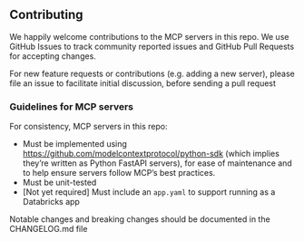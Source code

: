 ## Contributing

We happily welcome contributions to the MCP servers in this repo. We use GitHub Issues to track community reported issues and GitHub Pull Requests for accepting changes.

For new feature requests or contributions (e.g. adding a new server), please file an issue to facilitate initial discussion,
before sending a pull request

### Guidelines for MCP servers

For consistency, MCP servers in this repo:
* Must be implemented using https://github.com/modelcontextprotocol/python-sdk (which implies they’re written as Python FastAPI servers), for ease of maintenance and to help ensure servers follow MCP’s best practices.
* Must be unit-tested
* [Not yet required] Must include an `app.yaml` to support running as a Databricks app

Notable changes and breaking changes should be documented in the CHANGELOG.md file
